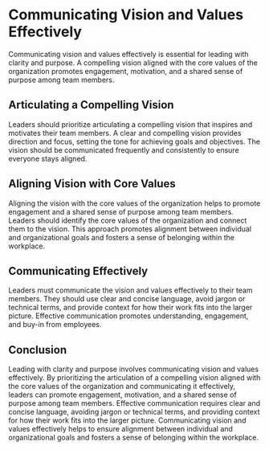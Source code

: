 Communicating Vision and Values Effectively
========================================================================================

Communicating vision and values effectively is essential for leading with clarity and purpose. A compelling vision aligned with the core values of the organization promotes engagement, motivation, and a shared sense of purpose among team members.

Articulating a Compelling Vision
--------------------------------

Leaders should prioritize articulating a compelling vision that inspires and motivates their team members. A clear and compelling vision provides direction and focus, setting the tone for achieving goals and objectives. The vision should be communicated frequently and consistently to ensure everyone stays aligned.

Aligning Vision with Core Values
--------------------------------

Aligning the vision with the core values of the organization helps to promote engagement and a shared sense of purpose among team members. Leaders should identify the core values of the organization and connect them to the vision. This approach promotes alignment between individual and organizational goals and fosters a sense of belonging within the workplace.

Communicating Effectively
-------------------------

Leaders must communicate the vision and values effectively to their team members. They should use clear and concise language, avoid jargon or technical terms, and provide context for how their work fits into the larger picture. Effective communication promotes understanding, engagement, and buy-in from employees.

Conclusion
----------

Leading with clarity and purpose involves communicating vision and values effectively. By prioritizing the articulation of a compelling vision aligned with the core values of the organization and communicating it effectively, leaders can promote engagement, motivation, and a shared sense of purpose among team members. Effective communication requires clear and concise language, avoiding jargon or technical terms, and providing context for how their work fits into the larger picture. Communicating vision and values effectively helps to ensure alignment between individual and organizational goals and fosters a sense of belonging within the workplace.
